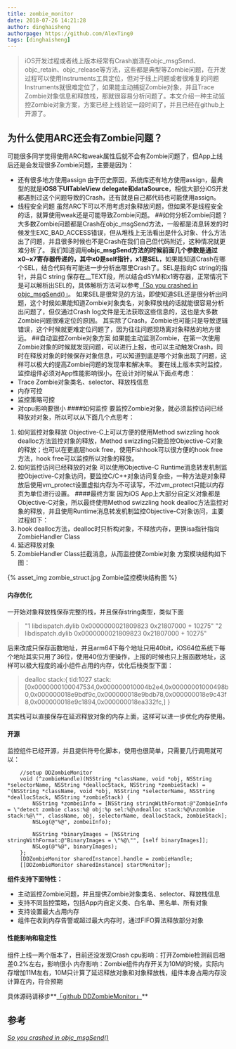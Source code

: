 ```yaml
---
title: zombie_monitor
date: 2018-07-26 14:21:28
author: dinghaisheng
authorpage: https://github.com/AlexTing0
tags: [dinghaisheng]
---
```


>iOS开发过程或者线上版本经常有Crash崩溃在objc_msgSend、objc_retain、objc_release等方法，这些都是典型等Zombie问题，在开发过程可以使用Instruments工具定位，但对于线上问题或者很难复的问题Instruments就很难定位了，如果能主动捕捉Zombie对象，并且Trace Zombie对象信息和释放栈，那就很容易分析问题了。本文介绍一种主动监控Zombie对象方案，方案已经上线验证一段时间了，并且已经在github上开源了。

## 为什么使用ARC还会有Zombie问题？

可能很多同学觉得使用ARC和weak属性后就不会有Zombie问题了，但App上线后还是会发现很多Zombie问题，主要是因为：
- 还有很多地方使用assign
由于历史原因，系统库还有地方使用assign，最典型的就是**iOS8下UITableView delegate和dataSource**，相信大部分iOS开发都遇到过这个问题导致的Crash，还有就是自己都代码也可能使用assign。
- 线程安全问题
虽然ARC下可以不用考虑对象释放问题，但如果不是线程安全的话，就算使用weak还是可能导致Zombie问题。
##如何分析Zombie问题？
大多数Zombie问题都是Crash在objc_msgSend方法，一般都是消息转发的时候发生EXC_BAD_ACCESS错误，但从堆栈上无法看出是什么对象、什么方法出了问题，并且很多时候也不是Crash在我们自己但代码附近，这种情况就更难分析了。
我们知道调用**objc_msgSend方法的时候前面几个参数是通过x0~x7寄存器传递的，其中x0是self指针，x1是SEL**，如果能知道Crash在哪个SEL，结合代码有可能进一步分析出哪里Crash了。SEL是指向C string的指针，并且C string 保存在__TEXT段，所以结合dSYM和x1寄存器，正常情况下是可以解析出SEL的，具体解析方法可以参考[「So you crashed in objc_msgSend()」](http://sealiesoftware.com/blog/archive/2008/09/22/objc_explain_So_you_crashed_in_objc_msgSend.html)。
如果SEL是很常见的方法，即使知道SEL还是很分析出问题，这个时候如果能知道Zombie对象类名，对象释放栈的话就能很容易分析出问题了，但仅通过Crash log文件是无法获取这些信息的，这也是大多数Zombie问题很难定位的原因。
其实除了Crash，Zombie也可能只是导致逻辑错误，这个时候就更难定位问题了，因为往往问题现场离对象释放的地方很远。
##自动监控Zombie对象方案
如果能主动监测Zombie，在第一次使用Zombie对象的时候就发现问题，可以进行上报，也可以主动触发Crash，同时在释放对象的时候保存对象信息，可以知道到底是哪个对象出现了问题，这样可以极大的提高Zombie问题的发现率和解决率。
要在线上版本实时监控，监控组件必须对App性能影响很小，在设计对时候从下面点考虑：
- Trace Zombie对象类名、selector、释放栈信息
- 内存可控
- 监控策略可控
- 对cpu影响要很小
####如何监控
要监控Zombie对象，就必须监控访问已经释放对对象，所以可以从下面几个点思考：
1. 如何监控对象释放
Objective-C上可以方便的使用Method swizzling hook dealloc方法监控对象的释放，Method swizzling只能监控Objective-C对象的释放；也可以在更底层hook free，使用Fishhook可以很方便的hook free方法，hook free可以监控所以对象的释放。
2. 如何监控访问已经释放的对象
可以使用Objective-C Runtime消息转发机制监控Objective-C对象访问，要监控C/C++对象访问复杂些，一种方法是对象释放后使用vm_protect设置虚拟内存为不可读写，不过vm_protect只能以内存页为单位进行设置。
####最终方案
因为iOS App上大部分自定义对象都是Objective-C对象，所以最终使用Method swizzling hook dealloc方法监控对象的释放，并且使用Runtime消息转发机制监控Objective-C对象访问，主要过程如下：
1. hook dealloc方法，dealloc时只析构对象，不释放内存，更换isa指针指向ZombieHandler Class
2. 延迟释放对象
3. ZombieHandler Class拦截消息，从而监控使Zombie对象
方案模块结构如下图：

{% asset_img zombie_struct.jpg Zombie监控模块结构图 %}

#### 内存优化

一开始对象释放栈保存完整的栈，并且保存string类型，类似下面
> "1   libdispatch.dylib    0x0000000021809823 0x21807000 + 10275"
        "2   libdispatch.dylib    0x0000000021809823 0x21807000 + 10275"

后来改成只保存函数地址，并且arm64下每个地址只用40bit，iOS64位系统下每个地址其实只用了36位，使用40位方便操作，上报的时候也只上报函数地址，这样可以极大程度的减小组件占用的内存，优化后栈类型下面：
>dealloc stack:{
tid:1027
stack:[0x0000000100047534,0x000000010004b2e4,0x00000001000498b0,0x000000018e9bdf9c,0x000000018e9bdb78,0x000000018e9c43f8,0x000000018e9c1894,0x000000018ea332fc,]
}

其实栈可以直接保存在延迟释放对象的内存上面，这样可以进一步优化内存使用。
#### 开源

监控组件已经开源，并且提供符号化脚本，使用也很简单，只需要几行调用就可以：
```
    //setup DDZombieMonitor
    void (^zombieHandle)(NSString *className, void *obj, NSString *selectorName, NSString *deallocStack, NSString *zombieStack) = ^(NSString *className, void *obj, NSString *selectorName, NSString *deallocStack, NSString *zombieStack) {
        NSString *zombeiInfo = [NSString stringWithFormat:@"ZombieInfo = \"detect zombie class:%@ obj:%p sel:%@\ndealloc stack:%@\nzombie stack:%@\"", className, obj, selectorName, deallocStack, zombieStack];
        NSLog(@"%@", zombeiInfo);
        
        NSString *binaryImages = [NSString stringWithFormat:@"BinaryImages = \"%@\"", [self binaryImages]];
        NSLog(@"%@", binaryImages);
    };
    [DDZombieMonitor sharedInstance].handle = zombieHandle;
    [[DDZombieMonitor sharedInstance] startMonitor];
```
**组件支持下面特性：**
- 主动监控Zombie问题，并且提供Zombie对象类名、selector、释放栈信息
- 支持不同监控策略，包括App内自定义类、白名单、黑名单、所有对象
- 支持设置最大占用内存
- 组件在收到内存告警或超过最大内存时，通过FIFO算法释放部分对象

#### 性能影响和稳定性
组件上线一两个版本了，目前还没发现Crash
cpu影响：打开Zombie检测前后相差0.2%左右，影响很小
内存影响：Zombie组件内存开关为10M的时候，实际内存增加11M左右，10M只计算了延迟释放对象和对象释放栈，组件本身占用内存没计算在内，符合预期

具体源码请移步**[「github DDZombieMonitor」](https://github.com/AlexTing0/DDZombieMonitor)**   

## 参考

*[So you crashed in objc_msgSend()](http://sealiesoftware.com/blog/archive/2008/09/22/objc_explain_So_you_crashed_in_objc_msgSend.html)*

